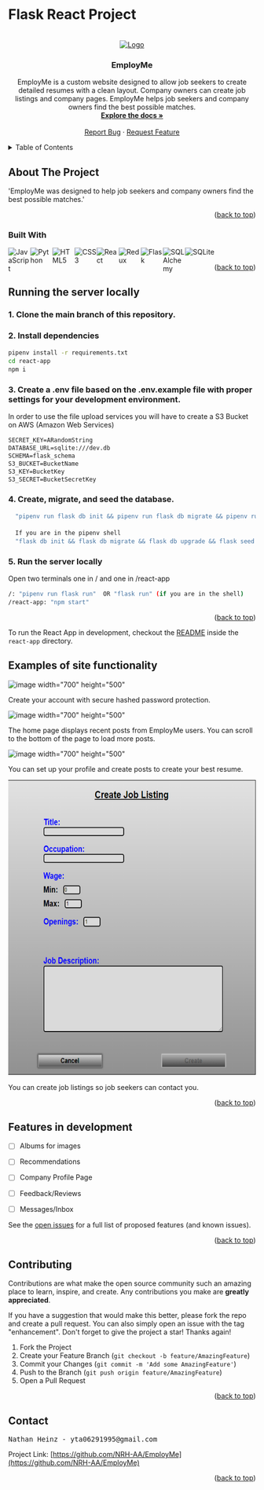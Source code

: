 # Flask React Project

<br />
<div id="readme-top" align="center">
  <a href="https://github.com/NRH-AA/EmployMe">
    <img src="./react-app/public/favicon.ico" alt="Logo" width="80" height="80">
  </a>

<h3 align="center">EmployMe</h3>

  <p align="center">
    EmployMe is a custom website designed to allow job seekers to create detailed resumes
    with a clean layout. Company owners can create job listings and company pages. EmployMe
    helps job seekers and company owners find the best possible matches.
    <br />
    <a href="https://github.com/NRH-AA/EmployMe/wiki"><strong>Explore the docs »</strong></a>
    <br />
    <br />
    <a href="https://github.com/NRH-AA/EmployMe/issues">Report Bug</a>
    ·
    <a href="https://github.com/NRH-AA/EmployMe/issues">Request Feature</a>
  </p>
</div>




<details>
  <summary>Table of Contents</summary>
  <ol>
    <li>
      <a href="#about-the-project">About The Project</a>
    </li>
    <li>
      <a href="#running-the-server-locally">Getting Started</a>
    </li>
    <li><a href="#examples-of-site-functionality">Examples</a></li>
    <li><a href="#features-in-development">Features In Development</a></li>
    <li><a href="#contributing">Contributing</a></li>
    <li><a href="#contact">Contact</a></li>
  </ol>
</details>




## About The Project
'EmployMe was designed to help job seekers and company owners 
find the best possible matches.'

<p align="right">(<a href="#readme-top">back to top</a>)</p>

### Built With
<img align="left" title='JavaScript' alt="JavaScript" width="45px" src="https://cdn.jsdelivr.net/gh/devicons/devicon/icons/javascript/javascript-original.svg" />
<img align="left" title='Python' alt="Python" width="45px" src="https://cdn.jsdelivr.net/gh/devicons/devicon/icons/python/python-original.svg" />
<img align="left" title='HTML5' alt="HTML5" width="45px" src="https://cdn.jsdelivr.net/gh/devicons/devicon/icons/html5/html5-original-wordmark.svg" />
<img align="left" title='CSS3' alt="CSS3" width="45px" src="https://cdn.jsdelivr.net/gh/devicons/devicon/icons/css3/css3-original-wordmark.svg" />
<img align="left" title='React' alt="React" width="45px" src="https://cdn.jsdelivr.net/gh/devicons/devicon/icons/react/react-original-wordmark.svg" />
<img align="left" title='Redux' alt="Redux" width="45px" src="https://cdn.jsdelivr.net/gh/devicons/devicon/icons/redux/redux-original.svg" />
<img align="left" title='Flask' alt="Flask" width="45px" src="https://cdn.jsdelivr.net/gh/devicons/devicon/icons/flask/flask-original-wordmark.svg" />
<img align="left" title='SQLAlchemy' alt="SQLAlchemy" width="45px" src="https://cdn.jsdelivr.net/gh/devicons/devicon/icons/sqlalchemy/sqlalchemy-original.svg" />
<img alt="SQLite" title='SQLite' width="45px" src="https://cdn.jsdelivr.net/gh/devicons/devicon/icons/sqlite/sqlite-original-wordmark.svg" />



<p align="right">(<a href="#readme-top">back to top</a>)</p>


## Running the server locally
### 1. Clone the main branch of this repository.



### 2. Install dependencies
```bash
pipenv install -r requirements.txt
cd react-app
npm i
```


### 3. Create a **.env** file based on the .env.example file with proper settings for your development environment.
In order to use the file upload services you will have to create a S3 Bucket on AWS (Amazon Web Services)
```
SECRET_KEY=ARandomString
DATABASE_URL=sqlite:///dev.db
SCHEMA=flask_schema
S3_BUCKET=BucketName
S3_KEY=BucketKey
S3_SECRET=BucketSecretKey
```


### 4. Create, migrate, and seed the database.
```bash
  "pipenv run flask db init && pipenv run flask db migrate && pipenv run flask db upgrade && pipenv run flask seed all"
  
  If you are in the pipenv shell
  "flask db init && flask db migrate && flask db upgrade && flask seed all"
```


### 5. Run the server locally
Open two terminals one in / and one in /react-app
```bash
/: "pipenv run flask run"  OR "flask run" (if you are in the shell)
/react-app: "npm start"
```

<p align="right">(<a href="#readme-top">back to top</a>)</p>

To run the React App in development, checkout the [README](./react-app/README.md) inside the `react-app` directory.


## Examples of site functionality

![image width="700" height="500"](https://user-images.githubusercontent.com/26754137/231790217-0066167d-99dc-41c2-a255-ad2cd3c9ab5d.png)

Create your account with secure hashed password protection.

![image width="700" height="500"](https://user-images.githubusercontent.com/26754137/231588800-59f55f8e-ab3b-4d7f-93a4-d03c96d85c49.png)

The home page displays recent posts from EmployMe users. You can scroll to the bottom of the page to load more posts.

![image width="700" height="500"](https://user-images.githubusercontent.com/26754137/231790887-88e3fffe-2d65-4148-b102-e0d23fed86d3.png)

You can set up your profile and create posts to create your best resume.

<img src="./images/joblist.png" alt="Logo" width="600" height="600">

You can create job listings so job seekers can contact you.


<p align="right">(<a href="#readme-top">back to top</a>)</p>




## Features in development
- [ ] Albums for images
- [ ] Recommendations
- [ ] Company Profile Page
- [ ] Feedback/Reviews
- [ ] Messages/Inbox


See the [open issues](https://github.com/NRH-AA/EmployMe/issues) for a full list of proposed features (and known issues).

<p align="right">(<a href="#readme-top">back to top</a>)</p>


## Contributing

Contributions are what make the open source community such an amazing place to learn, inspire, and create. Any contributions you make are **greatly appreciated**.

If you have a suggestion that would make this better, please fork the repo and create a pull request. You can also simply open an issue with the tag "enhancement".
Don't forget to give the project a star! Thanks again!

1. Fork the Project
2. Create your Feature Branch (`git checkout -b feature/AmazingFeature`)
3. Commit your Changes (`git commit -m 'Add some AmazingFeature'`)
4. Push to the Branch (`git push origin feature/AmazingFeature`)
5. Open a Pull Request

<p align="right">(<a href="#readme-top">back to top</a>)</p>


## Contact
<pre>
Nathan Heinz - yta06291995@gmail.com
</pre>
Project Link: [https://github.com/NRH-AA/EmployMe](https://github.com/NRH-AA/EmployMe)

<p align="right">(<a href="#readme-top">back to top</a>)</p>

[React.js]: https://img.shields.io/badge/React-20232A?style=for-the-badge&logo=react&logoColor=61DAFB
[React-url]: https://reactjs.org/

